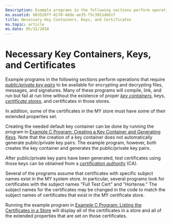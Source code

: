```yaml
---
Description: Example programs in the following sections perform operations that require public/private key pairs to be available for encrypting and decrypting files, messages, and signatures.
ms.assetid: b03528ff-0170-4dde-ae35-f5c3951d6b1f
title: Necessary Key Containers, Keys, and Certificates
ms.topic: article
ms.date: 05/31/2018
---
```


# Necessary Key Containers, Keys, and Certificates

Example programs in the following sections perform operations that require [*public/private key pairs*](../secgloss/p-gly.md) to be available for encrypting and decrypting files, messages, and signatures. Many of these programs will compile, link, and run but fail at run time without the existence of proper [*key containers*](../secgloss/k-gly.md), keys, [*certificate stores*](../secgloss/c-gly.md), and certificates in those stores.

In addition, some of the certificates in the MY store must have some of their extended properties set.

Creating the needed default key container can be done by running the program in [Example C Program: Creating a Key Container and Generating Keys](example-c-program-creating-a-key-container-and-generating-keys.md). Note that the creation of a key container does not automatically generate public/private key pairs. The example program, however, both creates the key container and generates the public/private key pairs.

After public/private key pairs have been generated, test certificates using those keys can be obtained from a [*certification authority*](../secgloss/c-gly.md) (CA).

Several of the programs assume that certificates with specific subject names exist in the MY system store. In particular, several programs look for certificates with the subject names "Full Test Cert" and "Hortense." The subject names for the certificates may be changed in the code to match the subject names of certificates that exist in the MY certificate store.

Running the example program in [Example C Program: Listing the Certificates in a Store](example-c-program-listing-the-certificates-in-a-store.md) will display all of the certificates in a store and all of the extended properties that are set on those certificates.

 

 